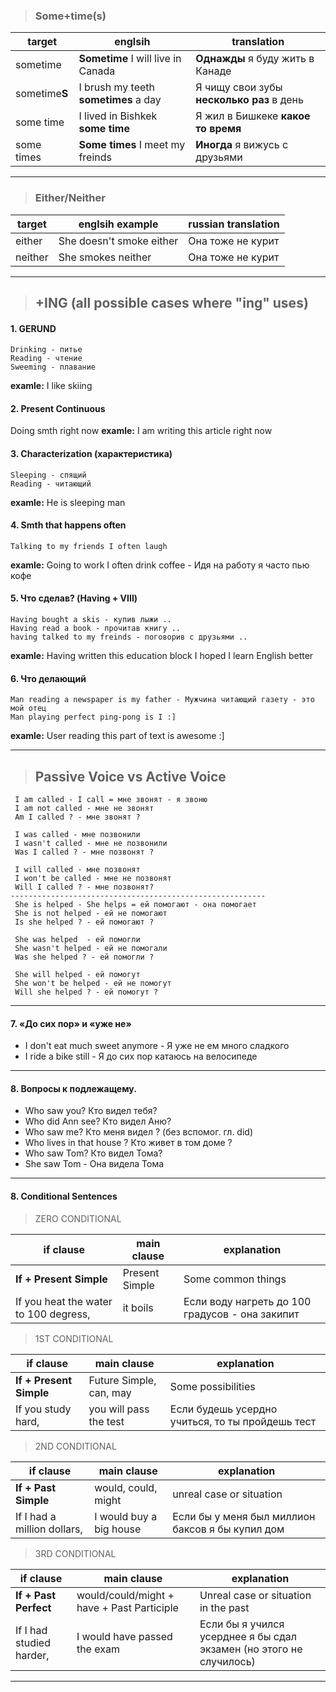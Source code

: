 
> ### Some+time(s)

|target|englsih|translation|
| ---------------- | ---------------- |---------------- |
|sometime|**Sometime** I will live in Canada|**Однажды** я буду жить в Канаде|
|sometime**S** | I brush my teeth **sometimes** a day | Я чищу свои зубы **несколько раз** в день|
|some time | I lived in Bishkek **some time** | Я жил в Бишкеке **какое то время**|
|some times| **Some times** I meet my freinds | **Иногда** я вижусь с друзьями|

----

> ### Either/Neither

|target|englsih example|russian translation|
| ---------------- | ---------------- |---------------- |
|either|She doesn't smoke either| Она тоже не курит|
|neither|She smokes neither|Она тоже не курит|
----

> ## +ING (all possible cases where "ing" uses)

#### 1. GERUND
```
Drinking - питье  
Reading - чтение  
Sweeming - плавание
```
**examle:** I like skiing
#### 2. Present Continuous  
Doing smth right now
**examle:** I am writing this article right now
#### 3. Characterization (характеристика)
```
Sleeping - спящий  
Reading - читающий  
```
**examle:** He is sleeping man
#### 4. Smth that happens often
```
Talking to my friends I often laugh  
```
**examle:**  Going to work I often drink coffee - Идя на работу я часто пью
кофе

#### 5. Что сделав? (Having + VIII)
```
Having bought a skis - купив лыжи ..
Having read a book - прочитав книгу ..
having talked to my freinds - поговорив с друзьями ..
```
**examle:** Having written this education block I hoped I learn English better

#### 6. Что делающий
```
Man reading a newspaper is my father - Мужчина читающий газету - это мой отец
Man playing perfect ping-pong is I :]
```
**examle:** User reading this part of text is awesome :]

----

> ## Passive Voice vs Active Voice

```
 I am called - I call = мне звонят - я звоню
 I am not called - мне не звонят
 Am I called ? - мне звонят ?

 I was called - мне позвонили
 I wasn't called - мне не позвонили
 Was I called ? - мне позвонят ?

 I will called - мне позвонят
 I won't be called - мне не позвонят
 Will I called ? - мне позвонят?
---------------------------------------------------------
 She is helped - She helps = ей помогают - она помогает
 She is not helped - ей не помогают
 Is she helped ? - ей помогают ?

 She was helped  - ей помогли
 She wasn't helped - ей не помогали
 Was she helped ? - ей помогли ?

 She will helped - ей помогут
 She won't be helped - ей не помогут
 Will she helped ? - ей помогут ?

```

---------------------------------------------------------
#### 7. «До сих пор» и «уже не»
* I don't eat much sweet anymore - Я уже не ем много сладкого
* I ride a bike still - Я до сих пор катаюсь на велосипеде
---------------------------------------------------------
#### 8. Вопросы к подлежащему.
* Who saw you? Кто видел тебя?
* Who did Ann see? Кто видел Аню?
* Who saw me? Кто меня видел ? (без вспомог. гл. did)
* Who lives in that house ? Кто живет в том доме ?
* Who saw Tom? Кто видел Тома?
* She saw Tom - Она видела Тома
---------------------------------------------------------

#### 8. Conditional Sentences
> ZERO CONDITIONAL

|if clause|main clause|explanation|
| ---------------- | ---------------- |---------------- |
|**If + Present Simple**|Present Simple| Some common things|
|If you heat the water to 100 degress,|it boils|Если воду нагреть до 100 градусов - она закипит|

> 1ST CONDITIONAL

|if clause|main clause|explanation|
| ---------------- | ---------------- |---------------- |
|**If + Present Simple**|Future Simple, can, may| Some possibilities|
|If you study hard,|you will pass the test|Если будешь усердно учиться, то ты пройдешь тест|

> 2ND CONDITIONAL

|if clause|main clause|explanation|
| ---------------- | ---------------- |---------------- |
|**If + Past Simple**|would, could, might| unreal case or situation|
|If I had a million dollars,|I would buy a big house|Если бы у меня был миллион баксов я бы купил дом|

> 3RD CONDITIONAL

|if clause|main clause|explanation|
| ---------------- | ---------------- |---------------- |
|**If + Past Perfect**|would/could/might + have + Past Participle| Unreal case or situation in the past|
|If I had studied harder,|I would have passed the exam|Если бы я учился усерднее я бы сдал экзамен (но этого не случилось)|

---------------------------------------------------------
